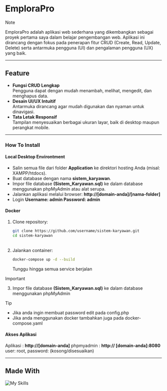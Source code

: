 # EmploraPro

> [!NOTE]
>EmploraPro adalah aplikasi web sederhana yang dikembangkan sebagai proyek pertama saya dalam belajar pengembangan web. Aplikasi ini dirancang dengan fokus pada penerapan fitur CRUD (Create, Read, Update, Delete) serta antarmuka pengguna (UI) dan pengalaman pengguna (UX) yang baik.

---

## Feature

- **Fungsi CRUD Lengkap**<br>Pengguna dapat dengan mudah menambah, melihat, mengedit, dan menghapus data.
- **Desain UI/UX Intuitif**<br>Antarmuka dirancang agar mudah digunakan dan nyaman untuk dinavigasi.
- **Tata Letak Responsif**<br>Tampilan menyesuaikan berbagai ukuran layar, baik di desktop maupun perangkat mobile.

---

### How To Install

#### Local Desktop Environtment
- Salin semua file dari folder **Application** ke direktori hosting Anda (misal: XAMPP/htdocs).
- Buat database dengan nama **sistem_karyawan**.
- Impor file database **(Sistem_Karyawan.sql)** ke dalam database menggunakan phpMyAdmin atau alat serupa.
- Jalankan aplikasi melalui browser: **http://[domain-anda]/[nama-folder]**
- Login **Username: admin Password: admin**

#### Docker

1. Clone repository:
    ```bash
    git clone https://github.com/username/sistem-karyawan.git
    cd sistem-karyawan 
    ```
    <br>
2. Jalankan container:
    ```bash
    docker-compose up -d --build
    ```
    Tunggu hingga semua service berjalan 
    <br>
> [!IMPORTANT]
> 3. Impor file database **(Sistem_Karyawan.sql)** ke dalam database menggunakan phpMyAdmin

> [!TIP]
> - Jika anda ingin membuat password edit pada config.php
> - Jika anda menggunakan docker tambahkan juga pada docker-compose.yaml

#### Akses Aplikasi

Aplikasi  :	**http://[domain-anda]**
phpmyadmin  :	**http:// [domain-anda]:8080**	user: root, password: (kosong/disesuaikan)

---
## Made With

![My Skills](https://skillicons.dev/icons?i=php,js,html,css,docker)
